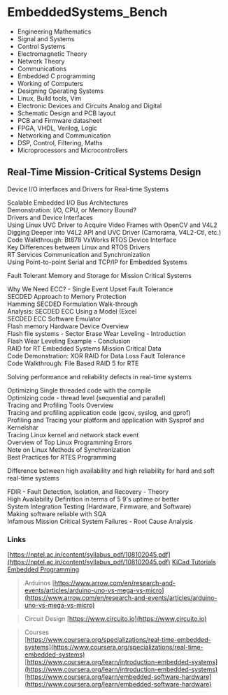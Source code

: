 # EmbeddedSystems_Bench


- Engineering Mathematics
- Signal and Systems
- Control Systems
- Electromagnetic Theory
- Network Theory
- Communications
- Embedded C programming
- Working of Computers
- Designing Operating Systems
- Linux, Build tools, Vim
- Electronic Devices and Circuits Analog and Digital
- Schematic Design and PCB layout
- PCB and Firmware datasheet
- FPGA, VHDL, Verilog, Logic
- Networking and Communication
- DSP, Control, Filtering, Maths
- Microprocessors and Microcontrollers






## Real-Time Mission-Critical Systems Design  

Device I/O interfaces and Drivers for Real-time Systems  

Scalable Embedded I/O Bus Architectures  
Demonstration: I/O, CPU, or Memory Bound?  
Drivers and Device Interfaces  
Using Linux UVC Driver to Acquire Video Frames with OpenCV and V4L2  
Digging Deeper into V4L2 API and UVC Driver (Camorama, V4L2-Ctl, etc.)  
Code Walkthrough: Bt878 VxWorks RTOS Device Interface  
Key Differences between Linux and RTOS Drivers  
RT Services Communication and Synchronization  
Using Point-to-point Serial and TCP/IP for Embedded Systems  



Fault Tolerant Memory and Storage for Mission Critical Systems  

Why We Need ECC? - Single Event Upset Fault Tolerance  
SECDED Approach to Memory Protection  
Hamming SECDED Formulation Walk-through  
Analysis: SECDED ECC Using a Model (Excel  
SECDED ECC Software Emulator  
Flash memory Hardware Device Overview  
Flash file systems - Sector Erase Wear Leveling - Introduction  
Flash Wear Leveling Example - Conclusion  
RAID for RT Embedded Systems Mission Critical Data  
Code Demonstration: XOR RAID for Data Loss Fault Tolerance  
Code Walkthrough: File Based RAID 5 for RTE  

Solving performance and reliability defects in real-time systems  

Optimizing Single threaded code with the compile  
Optimizing code - thread level (sequential and parallel)  
Tracing and Profiling Tools Overview  
Tracing and profiling application code (gcov, syslog, and gprof)  
Profiling and Tracing your platform and application with Sysprof and Kernelshar  
Tracing Linux kernel and network stack event  
Overview of Top Linux Programming Errors  
Note on Linux Methods of Synchronization  
Best Practices for RTES Programming  



Difference between high availability and high reliability for hard and soft real-time systems  


FDIR - Fault Detection, Isolation, and Recovery - Theory  
High Availability Definition in terms of 5 9's uptime or better  
System Integration Testing (Hardware, Firmware, and Software)  
Making software reliable with SQA  
Infamous Mission Critical System Failures - Root Cause Analysis  



### Links

[https://nptel.ac.in/content/syllabus_pdf/108102045.pdf](https://nptel.ac.in/content/syllabus_pdf/108102045.pdf)
[KiCad Tutorials](https://youtube.com/playlist?list=PLOqygfz5v1hZGGmDPdZqRpuc_dz5cNL1M)
[Embedded Programming](https://youtube.com/playlist?list=PLOqygfz5v1ha5RXpvZds-99ODaeFPUQ-y)

> Arduinos
[https://www.arrow.com/en/research-and-events/articles/arduino-uno-vs-mega-vs-micro](https://www.arrow.com/en/research-and-events/articles/arduino-uno-vs-mega-vs-micro)

> Circuit Design
[https://www.circuito.io](https://www.circuito.io)


> Courses  
[https://www.coursera.org/specializations/real-time-embedded-systems](https://www.coursera.org/specializations/real-time-embedded-systems)  
[https://www.coursera.org/learn/introduction-embedded-systems](https://www.coursera.org/learn/introduction-embedded-systems)  
[https://www.coursera.org/learn/embedded-software-hardware](https://www.coursera.org/learn/embedded-software-hardware)  

